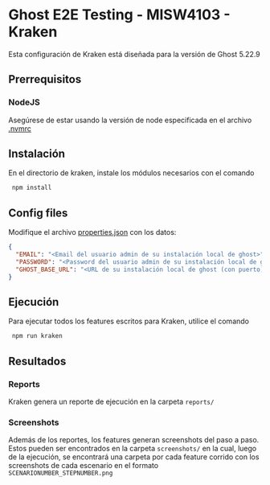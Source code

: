 # Ghost E2E Testing - MISW4103 - Kraken

Esta configuración de Kraken está diseñada para la versión de Ghost 5.22.9

## Prerrequisitos

### NodeJS

Asegúrese de estar usando la versión de node especificada en el archivo [.nvmrc](../.nvmrc)

## Instalación

En el directorio de kraken, instale los módulos necesarios con el comando

```bash
 npm install
```

## Config files

Modifique el archivo [properties.json](properties.json) con los datos:

```json
{
  "EMAIL": "<Email del usuario admin de su instalación local de ghost>",
  "PASSWORD": "<Password del usuario admin de su instalación local de ghost>",
  "GHOST_BASE_URL": "<URL de su instalación local de ghost (con puerto)>"
}
```

## Ejecución

Para ejecutar todos los features escritos para Kraken, utilice el comando

```bash
 npm run kraken
```

## Resultados

### Reports

Kraken genera un reporte de ejecución en la carpeta `reports/`

### Screenshots

Además de los reportes, los features generan screenshots del paso a paso. Estos pueden ser encontrados en la
carpeta `screenshots/`  en la cual, luego de la ejecución, se encontrará una carpeta por cada feature corrido
con los screenshots de cada escenario en el formato `SCENARIONUMBER_STEPNUMBER.png`